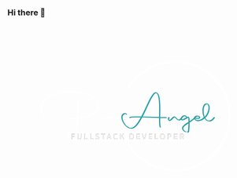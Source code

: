 ### Hi there 👋

<!--
**proangel1215/proangel1215** is a ✨ _special_ ✨ repository because its `README.md` (this file) appears on your GitHub profile.

Here are some ideas to get you started:

- 🔭 I’m currently working on ...
- 🌱 I’m currently learning ...
- 👯 I’m looking to collaborate on ...
- 🤔 I’m looking for help with ...
- 💬 Ask me about ...
- 📫 How to reach me: ...
- 😄 Pronouns: ...
- ⚡ Fun fact: ...
-->
<svg data-v-0dd9719b="" version="1.0" xmlns="http://www.w3.org/2000/svg" xmlns:xlink="http://www.w3.org/1999/xlink" width="100%" height="100%" viewBox="0 0 340.000000 250.000000" preserveAspectRatio="xMidYMid meet" color-interpolation-filters="sRGB" style="margin: auto;"> <rect data-v-0dd9719b="" x="0" y="0" width="100%" height="100%" fill="#534744" fill-opacity="0" class="background"></rect> <!----> <g data-v-0dd9719b="" fill="#ffffff" class="bordersvg b-d1" transform="translate(35.55436706542969,50.28999789575619)"><path fill-opacity="0" stroke="#ffffff" stroke-width="3" d="M 129.4199981689453 37.459999084472656 A 74.70999908447266 74.70999908447266 0 1 1 129.4199981689453 111.95999908447266"></path> <g transform="translate(0,37.459999084472656)"><g><rect data-gra="graph-name-bg" stroke-width="2" class="i-icon-bg" x="0" y="0" width="258.8399963378906" height="74.5" fill-opacity="0"></rect> <!----> <!----> </g> <g transform="translate(10,3)"><g data-gra="path-name" fill-rule="" class="tp-name" transform="translate(0,0)"><g transform="scale(1)"><g><path d="M41.92 9.15C41.88 9.19 41.88 9.28 41.88 9.37 41.88 9.46 41.88 9.54 41.92 9.63 42.14 9.98 42.71 10.33 43.14 10.33 43.32 10.33 43.45 10.28 43.58 10.15 45.49 7.23 46.19 1.18 46.54-5.53 54.6-6.54 60.79-8.54 65.32-11.07 72.21-14.86 75.26-19.91 75.26-24.32 75.26-25.84 74.91-27.24 74.26-28.54L73.99-29.02C68.37-39.22 52.68-44.01 36.82-44.01 16.21-44.01-4.71-35.99-4.71-21.22-4.71-18.3-3.88-15.12-2.09-11.68L-1.87-11.29C1.26-5.62 8.58 1.05 17.21 4.53 17.43 4.62 17.56 4.62 17.69 4.62 18 4.62 18.17 4.44 18.17 4.23 18.17 4.14 18.13 4.01 18.08 3.92 17.95 3.7 17.69 3.49 17.39 3.36 9.41 0.13 2.61-6.01-0.31-11.24L-0.52-11.64C-2.22-14.86-2.96-17.87-2.96-20.61-2.96-34.91 17.69-42.62 37.69-42.62 52.73-42.62 67.37-38.26 72.47-29.02L72.69-28.59C73.25-27.45 73.56-26.19 73.56-24.88 73.56-20.74 70.64-15.99 63.93-12.29 59.7-9.94 53.99-8.06 46.58-7.02 46.67-10.15 46.71-13.33 46.8-16.43 46.89-25.14 46.93-32.86 48.59-33.95 48.72-34.03 48.76-34.12 48.76-34.25 48.76-34.34 48.72-34.47 48.68-34.56 48.59-34.69 48.5-34.77 48.41-34.86 48.11-35.12 47.85-35.21 47.59-35.21 45.15-35.21 45.1-23.62 45.06-17.04 44.97-13.68 44.97-10.15 44.84-6.8 41.44-6.41 37.69-6.23 33.64-6.23L31.46-6.23C31.16-6.23 31.03-6.1 31.03-5.93 31.03-5.8 31.07-5.71 31.11-5.58 31.29-5.27 31.77-4.92 32.25-4.88 33.03-4.88 33.82-4.84 34.56-4.84 38.26-4.84 41.62-5.05 44.75-5.36 44.45 0.92 43.71 6.49 41.92 9.15ZM79.66-6.89C79.75-6.58 79.88-6.19 80.05-5.84 80.79-4.53 82.14-3.62 83.67-3.62 86.06-3.62 87.9-6.06 88.59-7.02 88.64-7.06 88.64-7.1 88.64-7.19 88.64-7.28 88.59-7.41 88.55-7.5 88.46-7.67 88.33-7.84 88.11-7.97 87.85-8.11 87.68-8.19 87.5-8.19 86.76-8.19 86.46-6.93 84.8-5.71 84.41-5.4 83.62-4.97 82.93-4.97 82.4-4.97 81.92-5.19 81.62-5.75 81.36-6.32 81.27-6.62 81.27-6.84 81.27-7.15 81.45-7.23 81.45-7.36 81.45-7.41 81.45-7.45 81.4-7.54 81.36-7.63 81.31-7.71 81.23-7.8 80.84-8.28 80.62-8.37 80.31-8.37 80.01-8.37 79.57-8.28 78.87-8.28 78.61-8.28 78.31-8.28 77.92-8.32 77.57-8.37 77.39-8.45 77.31-8.58 77.26-8.67 77.22-8.76 77.22-8.89 77.22-8.98 77.26-9.11 77.26-9.19L77.26-9.28C77.26-9.41 77.22-9.5 77.18-9.59 77-9.94 76.43-10.24 76.04-10.24 75.82-10.24 75.65-10.15 75.61-9.94 75.56-9.76 75.56-9.54 75.56-9.41 75.56-9.19 75.56-8.98 75.65-8.8L75.82-8.54C76.56-7.15 78.35-6.93 79.66-6.89ZM88.59-7.02C88.85-7.32 89.12-7.54 89.38-7.67 89.33-7.5 89.29-7.32 89.29-7.1 89.29-6.67 89.46-6.14 89.73-5.67L89.81-5.49C90.81-3.92 92.43-3.27 93.87-3.27 95.35-3.27 96.65-3.92 97.09-5.01 97.39-5.01 97.74-4.97 98.05-4.97 100.23-4.97 101.53-5.53 102.71-6.97 102.75-7.02 102.75-7.1 102.75-7.15 102.75-7.28 102.71-7.41 102.67-7.5 102.49-7.8 101.93-8.19 101.58-8.19 100.75-8.19 100.71-6.36 97.31-6.36L97.22-6.36C97.13-6.75 97.05-7.1 96.83-7.45 96.04-8.89 94.26-9.94 92.91-9.94 92.03-9.94 91.38-9.54 91.16-8.63 90.81-9.11 90.29-9.33 89.64-9.33 88.72-9.33 87.63-8.85 87.02-8.02 86.98-7.93 86.98-7.89 86.98-7.8 86.98-7.71 87.02-7.58 87.07-7.5 87.24-7.15 87.76-6.84 88.16-6.84 88.33-6.84 88.51-6.89 88.59-7.02ZM92.82-7.93C92.99-8.37 93.3-8.54 93.65-8.54 94.74-8.54 95.43-7.45 95.56-6.49 94.61-6.58 93.21-6.84 92.86-7.45 92.82-7.58 92.82-7.76 92.82-7.93ZM91.38-7.36C91.99-6.23 93.65-5.62 95.04-5.32 94.52-4.88 93.82-4.62 93.12-4.62 92.38-4.62 91.64-4.92 91.25-5.58 91.12-5.84 91.03-6.1 91.03-6.45 91.03-6.75 91.12-7.1 91.25-7.54Z" transform="translate(4.710000038146973, 44.0099983215332)"></path></g> <!----> <!----> <!----> <!----> <!----> <!----> <g data-gra="path-name-1" fill="#2aa1a6" transform="translate(110.45999908447266,0)"><g transform="scale(1)"><path d="M48.59-42.57C44.8-42.57 40.31-33.03 35.3-22.31 33.21-17.91 31.03-13.29 28.85-9.06 27.24-9.11 25.67-9.11 24.23-9.11 17.69-9.11 12.9-8.85 12.51-7.97 12.46-7.93 12.46-7.84 12.46-7.8 12.46-7.71 12.46-7.63 12.51-7.54 12.72-7.15 13.29-6.84 13.68-6.84 13.9-6.84 14.08-6.89 14.12-7.06 14.42-7.58 18.08-7.8 23.36-7.8 24.84-7.8 26.45-7.8 28.19-7.76 23.79 0.26 19.35 6.49 14.99 6.49L14.9 6.49C10.33 6.36 7.1 2.18 5.27-1.09L5.01-1.57C3.79-3.92 3.31-5.84 3.31-7.36 3.31-10.98 5.93-12.46 7.19-12.46 7.54-12.46 7.76-12.38 7.84-12.2L7.89-12.16C8.11-11.77 8.63-11.55 8.98-11.55 9.24-11.55 9.46-11.68 9.46-11.9 9.46-11.98 9.46-12.07 9.37-12.2L9.33-12.29C8.76-13.33 7.67-13.86 6.49-13.86 4.23-13.86 1.57-11.85 1.57-8.02 1.57-6.62 1.92-4.97 2.79-3.09 4.79 1.92 9.46 7.36 15.08 7.8 15.25 7.8 15.43 7.84 15.6 7.84 20.96 7.84 25.67 0.87 30.24-7.71L53.29-7.02 53.29-4.88C53.29-0.09 53.47 3.75 54.21 5.49L54.25 5.58C54.47 6.01 54.99 6.23 55.43 6.23 55.69 6.23 55.87 6.14 55.87 5.93 55.87 5.84 55.87 5.75 55.82 5.67 55.17 4.1 54.95 0.48 54.95-4.05 54.95-5.01 54.99-5.97 54.99-6.97 57.74-6.89 60.09-6.84 61.88-6.84L63.45-6.84C63.8-6.84 63.97-7.02 63.97-7.23 63.97-7.32 63.93-7.41 63.88-7.5 63.71-7.84 63.23-8.19 62.71-8.19L61.14-8.19C59.53-8.19 57.48-8.24 54.99-8.28 55.04-11.42 55.13-14.95 55.13-18.52 55.13-26.54 54.78-34.73 52.95-38.91 52.86-39.22 52.68-39.52 52.51-39.79 51.6-41.44 50.38-42.44 48.76-42.57ZM51.33-39.09C53.08-35.12 53.43-27.24 53.43-19.48 53.43-15.56 53.34-11.72 53.29-8.37L30.98-9.02C33.03-13.03 35.04-17.3 36.95-21.4 41.83-31.9 46.19-41.22 49.2-41.22L49.33-41.22C50.16-41.09 51.16-39.92 51.33-39.09ZM75.26-7.58C76.43-6.62 77.79-3.7 81.1-3.62L81.14-3.62C83.1-3.62 84.58-5.75 85.28-6.84 85.37-6.97 85.41-7.1 85.41-7.23 85.41-7.36 85.37-7.5 85.32-7.58 85.11-7.93 84.58-8.19 84.19-8.19 84.02-8.19 83.89-8.15 83.8-8.02 83.19-7.02 81.84-4.97 80.44-4.97L80.4-4.97C78.48-5.01 77.57-7.15 76.13-8.32 75.43-8.89 74.78-9.15 74.12-9.15 71.42-9.15 69.42-4.62 67.41-4.27 67.28-4.66 67.2-5.1 67.2-5.49 67.2-6.14 67.37-6.75 67.68-7.23 67.72-7.28 67.76-7.36 67.76-7.45 67.76-7.54 67.72-7.63 67.68-7.71 67.5-8.06 66.93-8.41 66.5-8.41 66.37-8.41 66.24-8.37 66.15-8.24 65.76-7.71 65.5-6.84 65.5-5.93 65.5-5.27 65.63-4.62 65.93-4.1 66.28-3.4 67.15-2.88 67.94-2.88 70.55-2.88 73.12-7.76 74.78-7.76 74.95-7.76 75.08-7.71 75.26-7.58ZM93.39-1.53C89.03 1.22 84.8 3.92 84.8 6.97 84.8 7.58 84.98 8.19 85.32 8.8L85.45 9.06C86.67 11.07 89.81 13.33 92.12 13.33 93.47 13.33 94.52 12.55 94.78 10.55 95.17 6.84 95.3 3.05 95.3-0.7 98.48-2.7 101.58-4.79 103.02-7.02 103.06-7.1 103.1-7.15 103.1-7.23 103.1-7.32 103.06-7.41 103.02-7.5 102.84-7.84 102.28-8.19 101.84-8.19 101.67-8.19 101.53-8.11 101.45-7.97 100.31-6.19 97.92-4.44 95.3-2.75 95.26-3.92 95.3-6.45 94.74-7.67L94.61-7.89C94.3-8.45 93.73-8.89 92.91-8.89 91.9-8.89 87.07-5.19 84.84-5.01L84.84-5.27C84.84-7.1 86.89-9.37 89.03-9.37 89.38-9.37 89.55-9.37 89.55-8.98 89.55-8.45 90.38-8.06 90.81-8.06 91.08-8.06 91.25-8.15 91.25-8.41L91.25-8.5C91.25-9.85 89.46-10.72 88.29-10.72 85.24-10.72 83.15-7.89 83.15-5.8 83.15-5.4 83.19-5.05 83.36-4.75L83.36-4.71C83.8-3.97 84.5-3.66 85.28-3.66 87.94-3.66 92.03-6.62 93.34-7.36 93.47-6.58 93.6-2.92 93.6-1.92L93.6-1.66ZM93.52 2.14C93.43 4.92 93.3 7.76 93.08 9.85 92.86 11.37 92.21 11.94 91.34 11.94 89.73 11.94 87.5 9.94 86.89 8.93L86.89 8.89C86.63 8.41 86.5 7.97 86.5 7.5 86.5 4.97 90.25 2.57 93.6 0.44 93.6 1 93.56 1.57 93.52 2.14ZM115.31-6.1C115.57-6.41 116.05-6.84 116.05-7.28 116.05-7.36 116-7.5 115.96-7.58 115.74-7.89 115.26-8.19 114.87-8.19 114.43-8.19 114.22-7.8 114.08-7.58 112.95-6.1 109.12-3.97 106.07-3.97L105.89-3.97C104.59-4.01 103.8-4.62 103.45-5.32 103.28-5.67 103.15-6.01 103.15-6.36L103.15-6.49C104.37-5.93 105.59-5.67 106.76-5.67 108.9-5.67 109.86-6.54 109.86-7.54 109.86-7.8 109.77-8.11 109.6-8.41 109.07-9.41 107.68-10.28 105.72-10.28L105.59-10.28C102.75-10.24 101.45-8.72 101.45-7.06 101.45-6.45 101.62-5.84 101.93-5.27 102.93-3.49 104.93-2.61 106.89-2.61 110.51-2.61 114.39-5.1 115.31-6.1ZM107.94-8.5C108.03-8.32 108.07-8.19 108.07-8.06 108.07-7.45 107.29-6.97 106.07-6.97 105.33-6.97 104.41-7.15 103.5-7.58 104.15-8.5 105.59-8.93 106.68-8.93 107.29-8.93 107.77-8.8 107.94-8.5ZM122.8-2.14C126.07-2.14 128.51-5.27 129.86-7.02 129.95-7.1 129.95-7.19 129.95-7.28 129.95-7.36 129.95-7.45 129.86-7.54 129.69-7.89 129.12-8.24 128.73-8.24 128.55-8.24 128.38-8.19 128.29-8.06 127.16-6.58 124.8-3.49 122.06-3.49 119.44-3.49 117.75-5.19 116.7-7.1 120.36-10.02 122.63-15.91 122.8-20.39L122.8-21C122.8-22.09 122.71-23.1 122.36-23.97 121.58-25.75 120.45-27.1 118.31-27.1L118.05-27.1C114.56-26.93 112.78-22.27 112.78-17 112.78-13.73 113.47-10.24 114.91-7.5L115-7.36C116.53-4.58 119.1-2.14 122.8-2.14ZM119.1-25.75C119.36-25.75 119.62-25.71 119.75-25.62 120.05-25.49 120.27-25.23 120.45-24.88 121.1-23.75 121.14-21.83 121.14-21 120.93-17 119.01-11.72 115.87-8.8 114.96-11.11 114.48-13.99 114.48-16.65 114.48-21.35 115.92-25.62 118.88-25.75Z" transform="translate(-1.5699999332427979, 44.0099983215332)"></path></g></g></g></g> <g data-gra="path-slogan" fill-rule="" class="tp-slogan" transform="translate(37.31999969482422,56.34000015258789)"><!----> <!----> <g mask="url(#c1ec79e3-9637-4626-820d-c131b75c960d)"><g><rect data-gra="graph-name-bg" stroke-width="2" class="i-icon-bg" x="0" y="0" width="164.1999969482422" height="12.160000801086426" fill-opacity="1"></rect> <!----> <!----> </g> <g transform="translate(5,2)"><g transform="scale(1, 1)" fill="#534744"><g transform="scale(1)"><path d="M1.08 0L1.08-7.87L5.62-7.87L5.62-7.03L2.08-7.03L2.08-4.37L5.08-4.37L5.08-3.53L2.08-3.53L2.08 0L1.08 0ZM8.97-3.25L8.97-7.87L9.97-7.87L9.97-3.23Q9.97-2.52 10.11-2.04Q10.26-1.56 10.50-1.27Q10.75-0.98 11.08-0.86Q11.42-0.73 11.80-0.73L11.80-0.73Q12.20-0.73 12.54-0.86Q12.87-0.98 13.12-1.27Q13.38-1.56 13.52-2.04Q13.66-2.52 13.66-3.23L13.66-3.23L13.66-7.87L14.62-7.87L14.62-3.25Q14.62-2.30 14.41-1.66Q14.19-1.01 13.81-0.61Q13.44-0.20 12.92-0.03Q12.40 0.14 11.80 0.14L11.80 0.14Q11.20 0.14 10.68-0.03Q10.16-0.20 9.78-0.61Q9.40-1.01 9.19-1.66Q8.97-2.30 8.97-3.25L8.97-3.25ZM18.75 0L18.75-7.87L19.74-7.87L19.74-0.85L23.19-0.85L23.19 0L18.75 0ZM26.58 0L26.58-7.87L27.58-7.87L27.58-0.85L31.02-0.85L31.02 0L26.58 0ZM33.57-1.02L34.17-1.72Q34.59-1.27 35.16-1.00Q35.73-0.73 36.34-0.73L36.34-0.73Q37.12-0.73 37.56-1.09Q37.99-1.44 37.99-2.02L37.99-2.02Q37.99-2.32 37.89-2.53Q37.78-2.74 37.61-2.89Q37.44-3.04 37.20-3.16Q36.96-3.28 36.68-3.41L36.68-3.41L35.55-3.90Q35.28-4.02 34.99-4.19Q34.70-4.36 34.47-4.60Q34.24-4.84 34.10-5.17Q33.96-5.50 33.96-5.93L33.96-5.93Q33.96-6.37 34.14-6.76Q34.33-7.14 34.66-7.42Q34.99-7.70 35.44-7.86Q35.89-8.02 36.43-8.02L36.43-8.02Q37.14-8.02 37.74-7.75Q38.34-7.48 38.76-7.04L38.76-7.04L38.22-6.40Q37.86-6.74 37.42-6.94Q36.98-7.14 36.43-7.14L36.43-7.14Q35.77-7.14 35.37-6.83Q34.96-6.53 34.96-5.99L34.96-5.99Q34.96-5.70 35.08-5.50Q35.19-5.30 35.38-5.15Q35.58-5.00 35.80-4.89Q36.03-4.78 36.27-4.68L36.27-4.68L37.39-4.20Q37.72-4.06 38.02-3.87Q38.32-3.68 38.54-3.44Q38.76-3.19 38.88-2.86Q39.01-2.53 39.01-2.10L39.01-2.10Q39.01-1.63 38.82-1.22Q38.64-0.82 38.29-0.51Q37.94-0.20 37.45-0.03Q36.96 0.14 36.33 0.14L36.33 0.14Q35.50 0.14 34.80-0.17Q34.09-0.48 33.57-1.02L33.57-1.02ZM43.95 0L43.95-7.03L41.57-7.03L41.57-7.87L47.33-7.87L47.33-7.03L44.96-7.03L44.96 0L43.95 0ZM51.25-3.20L53.62-3.20L53.24-4.40Q53.03-5.06 52.84-5.72Q52.64-6.37 52.45-7.06L52.45-7.06L52.40-7.06Q52.22-6.37 52.03-5.72Q51.84-5.06 51.62-4.40L51.62-4.40L51.25-3.20ZM54.61 0L53.87-2.40L51-2.40L50.24 0L49.22 0L51.89-7.87L53.02-7.87L55.68 0L54.61 0ZM58.22-3.94L58.22-3.94Q58.22-4.88 58.48-5.64Q58.75-6.40 59.22-6.92Q59.68-7.45 60.33-7.73Q60.97-8.02 61.72-8.02L61.72-8.02Q62.44-8.02 62.98-7.72Q63.52-7.43 63.87-7.04L63.87-7.04L63.31-6.41Q63.00-6.74 62.62-6.94Q62.24-7.14 61.74-7.14L61.74-7.14Q61.17-7.14 60.72-6.92Q60.26-6.70 59.94-6.28Q59.61-5.87 59.43-5.28Q59.25-4.69 59.25-3.96L59.25-3.96Q59.25-3.22 59.43-2.62Q59.60-2.03 59.91-1.61Q60.22-1.19 60.67-0.96Q61.12-0.73 61.69-0.73L61.69-0.73Q62.26-0.73 62.69-0.96Q63.12-1.19 63.50-1.61L63.50-1.61L64.06-1.00Q63.60-0.46 63.01-0.16Q62.42 0.14 61.66 0.14L61.66 0.14Q60.92 0.14 60.29-0.13Q59.66-0.41 59.20-0.93Q58.74-1.45 58.48-2.21Q58.22-2.98 58.22-3.94ZM67.53 0L67.53-7.87L68.52-7.87L68.52-3.92L68.56-3.92L71.84-7.87L72.96-7.87L70.50-4.87L73.35 0L72.23 0L69.88-4.09L68.52-2.50L68.52 0L67.53 0ZM80.90 0L80.90-7.87L82.87-7.87Q84.69-7.87 85.64-6.86Q86.59-5.86 86.59-3.97L86.59-3.97Q86.59-3.04 86.35-2.30Q86.11-1.56 85.64-1.05Q85.17-0.54 84.49-0.27Q83.80 0 82.92 0L82.92 0L80.90 0ZM81.90-0.82L82.80-0.82Q84.18-0.82 84.87-1.64Q85.56-2.47 85.56-3.97L85.56-3.97Q85.56-5.47 84.87-6.26Q84.18-7.06 82.80-7.06L82.80-7.06L81.90-7.06L81.90-0.82ZM90.28 0L90.28-7.87L94.82-7.87L94.82-7.03L91.28-7.03L91.28-4.56L94.26-4.56L94.26-3.71L91.28-3.71L91.28-0.85L94.94-0.85L94.94 0L90.28 0ZM100.04 0L97.52-7.87L98.59-7.87L99.85-3.62Q100.07-2.92 100.23-2.32Q100.39-1.72 100.62-1.02L100.62-1.02L100.67-1.02Q100.88-1.72 101.05-2.32Q101.22-2.92 101.42-3.62L101.42-3.62L102.68-7.87L103.70-7.87L101.21 0L100.04 0ZM106.78 0L106.78-7.87L111.32-7.87L111.32-7.03L107.78-7.03L107.78-4.56L110.77-4.56L110.77-3.71L107.78-3.71L107.78-0.85L111.44-0.85L111.44 0L106.78 0ZM115.11 0L115.11-7.87L116.10-7.87L116.10-0.85L119.55-0.85L119.55 0L115.11 0ZM125.53 0.14L125.53 0.14Q124.79 0.14 124.17-0.14Q123.55-0.43 123.11-0.97Q122.66-1.50 122.42-2.26Q122.17-3.02 122.17-3.97L122.17-3.97Q122.17-4.92 122.42-5.67Q122.66-6.42 123.11-6.94Q123.55-7.46 124.17-7.74Q124.79-8.02 125.53-8.02L125.53-8.02Q126.28-8.02 126.89-7.73Q127.51-7.45 127.96-6.93Q128.41-6.41 128.66-5.66Q128.90-4.91 128.90-3.97L128.90-3.97Q128.90-3.02 128.66-2.26Q128.41-1.50 127.96-0.97Q127.51-0.43 126.89-0.14Q126.28 0.14 125.53 0.14ZM125.53-0.73L125.53-0.73Q126.06-0.73 126.49-0.96Q126.91-1.19 127.22-1.61Q127.52-2.04 127.69-2.63Q127.86-3.23 127.86-3.97L127.86-3.97Q127.86-4.70 127.69-5.29Q127.52-5.88 127.22-6.29Q126.91-6.70 126.49-6.92Q126.06-7.14 125.53-7.14L125.53-7.14Q125.00-7.14 124.58-6.92Q124.15-6.70 123.85-6.29Q123.54-5.88 123.37-5.29Q123.20-4.70 123.20-3.97L123.20-3.97Q123.20-3.23 123.37-2.63Q123.54-2.04 123.85-1.61Q124.15-1.19 124.58-0.96Q125.00-0.73 125.53-0.73ZM132.60 0L132.60-7.87L135.01-7.87Q135.66-7.87 136.20-7.75Q136.74-7.63 137.11-7.36Q137.49-7.09 137.70-6.65Q137.91-6.20 137.91-5.56L137.91-5.56Q137.91-4.93 137.70-4.48Q137.49-4.02 137.11-3.72Q136.72-3.42 136.19-3.27Q135.66-3.12 135.01-3.12L135.01-3.12L133.59-3.12L133.59 0L132.60 0ZM133.59-3.94L134.89-3.94Q135.92-3.94 136.42-4.33Q136.92-4.72 136.92-5.56L136.92-5.56Q136.92-6.41 136.41-6.74Q135.91-7.07 134.89-7.07L134.89-7.07L133.59-7.07L133.59-3.94ZM141.51 0L141.51-7.87L146.04-7.87L146.04-7.03L142.50-7.03L142.50-4.56L145.49-4.56L145.49-3.71L142.50-3.71L142.50-0.85L146.16-0.85L146.16 0L141.51 0ZM150.83-7.07L150.83-4.14L152.15-4.14Q153.07-4.14 153.56-4.52Q154.06-4.90 154.06-5.66L154.06-5.66Q154.06-6.44 153.56-6.76Q153.07-7.07 152.15-7.07L152.15-7.07L150.83-7.07ZM155.28 0L154.15 0L152.26-3.32L150.83-3.32L150.83 0L149.83 0L149.83-7.87L152.29-7.87Q152.89-7.87 153.40-7.76Q153.91-7.64 154.28-7.38Q154.64-7.12 154.85-6.70Q155.05-6.28 155.05-5.66L155.05-5.66Q155.05-4.74 154.57-4.19Q154.09-3.64 153.29-3.43L153.29-3.43L155.28 0Z" transform="translate(-1.08, 8.016)"></path></g></g></g></g></g></g></g></g><mask id="c1ec79e3-9637-4626-820d-c131b75c960d"><g fill="white"><rect data-gra="graph-name-bg" stroke-width="2" class="i-icon-bg" x="0" y="0" width="164.1999969482422" height="12.160000801086426" fill-opacity="1"></rect>   </g> <g transform="translate(5,2)" fill="black"><g transform="scale(1, 1)"><g transform="scale(1)"><path d="M1.08 0L1.08-7.87L5.62-7.87L5.62-7.03L2.08-7.03L2.08-4.37L5.08-4.37L5.08-3.53L2.08-3.53L2.08 0L1.08 0ZM8.97-3.25L8.97-7.87L9.97-7.87L9.97-3.23Q9.97-2.52 10.11-2.04Q10.26-1.56 10.50-1.27Q10.75-0.98 11.08-0.86Q11.42-0.73 11.80-0.73L11.80-0.73Q12.20-0.73 12.54-0.86Q12.87-0.98 13.12-1.27Q13.38-1.56 13.52-2.04Q13.66-2.52 13.66-3.23L13.66-3.23L13.66-7.87L14.62-7.87L14.62-3.25Q14.62-2.30 14.41-1.66Q14.19-1.01 13.81-0.61Q13.44-0.20 12.92-0.03Q12.40 0.14 11.80 0.14L11.80 0.14Q11.20 0.14 10.68-0.03Q10.16-0.20 9.78-0.61Q9.40-1.01 9.19-1.66Q8.97-2.30 8.97-3.25L8.97-3.25ZM18.75 0L18.75-7.87L19.74-7.87L19.74-0.85L23.19-0.85L23.19 0L18.75 0ZM26.58 0L26.58-7.87L27.58-7.87L27.58-0.85L31.02-0.85L31.02 0L26.58 0ZM33.57-1.02L34.17-1.72Q34.59-1.27 35.16-1.00Q35.73-0.73 36.34-0.73L36.34-0.73Q37.12-0.73 37.56-1.09Q37.99-1.44 37.99-2.02L37.99-2.02Q37.99-2.32 37.89-2.53Q37.78-2.74 37.61-2.89Q37.44-3.04 37.20-3.16Q36.96-3.28 36.68-3.41L36.68-3.41L35.55-3.90Q35.28-4.02 34.99-4.19Q34.70-4.36 34.47-4.60Q34.24-4.84 34.10-5.17Q33.96-5.50 33.96-5.93L33.96-5.93Q33.96-6.37 34.14-6.76Q34.33-7.14 34.66-7.42Q34.99-7.70 35.44-7.86Q35.89-8.02 36.43-8.02L36.43-8.02Q37.14-8.02 37.74-7.75Q38.34-7.48 38.76-7.04L38.76-7.04L38.22-6.40Q37.86-6.74 37.42-6.94Q36.98-7.14 36.43-7.14L36.43-7.14Q35.77-7.14 35.37-6.83Q34.96-6.53 34.96-5.99L34.96-5.99Q34.96-5.70 35.08-5.50Q35.19-5.30 35.38-5.15Q35.58-5.00 35.80-4.89Q36.03-4.78 36.27-4.68L36.27-4.68L37.39-4.20Q37.72-4.06 38.02-3.87Q38.32-3.68 38.54-3.44Q38.76-3.19 38.88-2.86Q39.01-2.53 39.01-2.10L39.01-2.10Q39.01-1.63 38.82-1.22Q38.64-0.82 38.29-0.51Q37.94-0.20 37.45-0.03Q36.96 0.14 36.33 0.14L36.33 0.14Q35.50 0.14 34.80-0.17Q34.09-0.48 33.57-1.02L33.57-1.02ZM43.95 0L43.95-7.03L41.57-7.03L41.57-7.87L47.33-7.87L47.33-7.03L44.96-7.03L44.96 0L43.95 0ZM51.25-3.20L53.62-3.20L53.24-4.40Q53.03-5.06 52.84-5.72Q52.64-6.37 52.45-7.06L52.45-7.06L52.40-7.06Q52.22-6.37 52.03-5.72Q51.84-5.06 51.62-4.40L51.62-4.40L51.25-3.20ZM54.61 0L53.87-2.40L51-2.40L50.24 0L49.22 0L51.89-7.87L53.02-7.87L55.68 0L54.61 0ZM58.22-3.94L58.22-3.94Q58.22-4.88 58.48-5.64Q58.75-6.40 59.22-6.92Q59.68-7.45 60.33-7.73Q60.97-8.02 61.72-8.02L61.72-8.02Q62.44-8.02 62.98-7.72Q63.52-7.43 63.87-7.04L63.87-7.04L63.31-6.41Q63.00-6.74 62.62-6.94Q62.24-7.14 61.74-7.14L61.74-7.14Q61.17-7.14 60.72-6.92Q60.26-6.70 59.94-6.28Q59.61-5.87 59.43-5.28Q59.25-4.69 59.25-3.96L59.25-3.96Q59.25-3.22 59.43-2.62Q59.60-2.03 59.91-1.61Q60.22-1.19 60.67-0.96Q61.12-0.73 61.69-0.73L61.69-0.73Q62.26-0.73 62.69-0.96Q63.12-1.19 63.50-1.61L63.50-1.61L64.06-1.00Q63.60-0.46 63.01-0.16Q62.42 0.14 61.66 0.14L61.66 0.14Q60.92 0.14 60.29-0.13Q59.66-0.41 59.20-0.93Q58.74-1.45 58.48-2.21Q58.22-2.98 58.22-3.94ZM67.53 0L67.53-7.87L68.52-7.87L68.52-3.92L68.56-3.92L71.84-7.87L72.96-7.87L70.50-4.87L73.35 0L72.23 0L69.88-4.09L68.52-2.50L68.52 0L67.53 0ZM80.90 0L80.90-7.87L82.87-7.87Q84.69-7.87 85.64-6.86Q86.59-5.86 86.59-3.97L86.59-3.97Q86.59-3.04 86.35-2.30Q86.11-1.56 85.64-1.05Q85.17-0.54 84.49-0.27Q83.80 0 82.92 0L82.92 0L80.90 0ZM81.90-0.82L82.80-0.82Q84.18-0.82 84.87-1.64Q85.56-2.47 85.56-3.97L85.56-3.97Q85.56-5.47 84.87-6.26Q84.18-7.06 82.80-7.06L82.80-7.06L81.90-7.06L81.90-0.82ZM90.28 0L90.28-7.87L94.82-7.87L94.82-7.03L91.28-7.03L91.28-4.56L94.26-4.56L94.26-3.71L91.28-3.71L91.28-0.85L94.94-0.85L94.94 0L90.28 0ZM100.04 0L97.52-7.87L98.59-7.87L99.85-3.62Q100.07-2.92 100.23-2.32Q100.39-1.72 100.62-1.02L100.62-1.02L100.67-1.02Q100.88-1.72 101.05-2.32Q101.22-2.92 101.42-3.62L101.42-3.62L102.68-7.87L103.70-7.87L101.21 0L100.04 0ZM106.78 0L106.78-7.87L111.32-7.87L111.32-7.03L107.78-7.03L107.78-4.56L110.77-4.56L110.77-3.71L107.78-3.71L107.78-0.85L111.44-0.85L111.44 0L106.78 0ZM115.11 0L115.11-7.87L116.10-7.87L116.10-0.85L119.55-0.85L119.55 0L115.11 0ZM125.53 0.14L125.53 0.14Q124.79 0.14 124.17-0.14Q123.55-0.43 123.11-0.97Q122.66-1.50 122.42-2.26Q122.17-3.02 122.17-3.97L122.17-3.97Q122.17-4.92 122.42-5.67Q122.66-6.42 123.11-6.94Q123.55-7.46 124.17-7.74Q124.79-8.02 125.53-8.02L125.53-8.02Q126.28-8.02 126.89-7.73Q127.51-7.45 127.96-6.93Q128.41-6.41 128.66-5.66Q128.90-4.91 128.90-3.97L128.90-3.97Q128.90-3.02 128.66-2.26Q128.41-1.50 127.96-0.97Q127.51-0.43 126.89-0.14Q126.28 0.14 125.53 0.14ZM125.53-0.73L125.53-0.73Q126.06-0.73 126.49-0.96Q126.91-1.19 127.22-1.61Q127.52-2.04 127.69-2.63Q127.86-3.23 127.86-3.97L127.86-3.97Q127.86-4.70 127.69-5.29Q127.52-5.88 127.22-6.29Q126.91-6.70 126.49-6.92Q126.06-7.14 125.53-7.14L125.53-7.14Q125.00-7.14 124.58-6.92Q124.15-6.70 123.85-6.29Q123.54-5.88 123.37-5.29Q123.20-4.70 123.20-3.97L123.20-3.97Q123.20-3.23 123.37-2.63Q123.54-2.04 123.85-1.61Q124.15-1.19 124.58-0.96Q125.00-0.73 125.53-0.73ZM132.60 0L132.60-7.87L135.01-7.87Q135.66-7.87 136.20-7.75Q136.74-7.63 137.11-7.36Q137.49-7.09 137.70-6.65Q137.91-6.20 137.91-5.56L137.91-5.56Q137.91-4.93 137.70-4.48Q137.49-4.02 137.11-3.72Q136.72-3.42 136.19-3.27Q135.66-3.12 135.01-3.12L135.01-3.12L133.59-3.12L133.59 0L132.60 0ZM133.59-3.94L134.89-3.94Q135.92-3.94 136.42-4.33Q136.92-4.72 136.92-5.56L136.92-5.56Q136.92-6.41 136.41-6.74Q135.91-7.07 134.89-7.07L134.89-7.07L133.59-7.07L133.59-3.94ZM141.51 0L141.51-7.87L146.04-7.87L146.04-7.03L142.50-7.03L142.50-4.56L145.49-4.56L145.49-3.71L142.50-3.71L142.50-0.85L146.16-0.85L146.16 0L141.51 0ZM150.83-7.07L150.83-4.14L152.15-4.14Q153.07-4.14 153.56-4.52Q154.06-4.90 154.06-5.66L154.06-5.66Q154.06-6.44 153.56-6.76Q153.07-7.07 152.15-7.07L152.15-7.07L150.83-7.07ZM155.28 0L154.15 0L152.26-3.32L150.83-3.32L150.83 0L149.83 0L149.83-7.87L152.29-7.87Q152.89-7.87 153.40-7.76Q153.91-7.64 154.28-7.38Q154.64-7.12 154.85-6.70Q155.05-6.28 155.05-5.66L155.05-5.66Q155.05-4.74 154.57-4.19Q154.09-3.64 153.29-3.43L153.29-3.43L155.28 0Z" transform="translate(-1.08, 8.016)"></path></g></g></g></mask><defs v-gra="od"></defs></svg>
